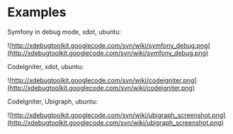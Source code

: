 # Examples #

Symfony in debug mode, xdot, ubuntu:

![http://xdebugtoolkit.googlecode.com/svn/wiki/symfony_debug.png](http://xdebugtoolkit.googlecode.com/svn/wiki/symfony_debug.png)

CodeIgniter, xdot, ubuntu:

![http://xdebugtoolkit.googlecode.com/svn/wiki/codeigniter.png](http://xdebugtoolkit.googlecode.com/svn/wiki/codeigniter.png)

CodeIgniter, Ubigraph, ubuntu:

![http://xdebugtoolkit.googlecode.com/svn/wiki/ubigraph_screenshot.png](http://xdebugtoolkit.googlecode.com/svn/wiki/ubigraph_screenshot.png)